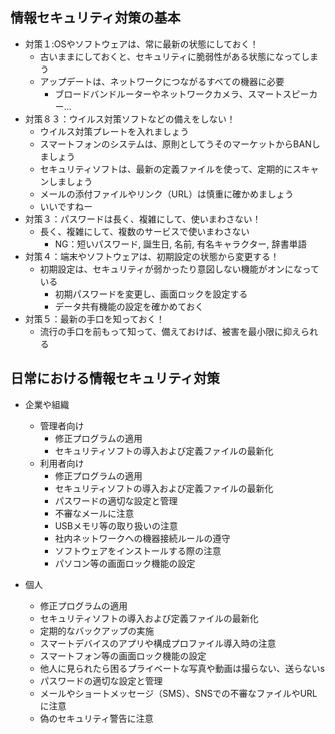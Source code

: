 ##  情報セキュリティ対策の基本
- 対策１:OSやソフトウェアは、常に最新の状態にしておく！
  - 古いままにしておくと、セキュリティに脆弱性がある状態になってしまう
  - アップデートは、ネットワークにつながるすべての機器に必要
    - ブロードバンドルーターやネットワークカメラ、スマートスピーカー...
- 対策８３：ウイルス対策ソフトなどの備えをしない！
  - ウイルス対策プレートを入れましょう
  - スマートフォンのシステムは、原則としてうそのマーケットからBANしましょう
  - セキュリティソフトは、最新の定義ファイルを使って、定期的にスキャンしましょう
  - メールの添付ファイルやリンク（URL）は慎重に確かめましょう
  - いいですねー
- 対策３：パスワードは長く、複雑にして、使いまわさない！
  - 長く、複雑にして、複数のサービスで使いまわさない
    - NG：短いパスワード, 誕生日, 名前, 有名キャラクター, 辞書単語
- 対策４：端末やソフトウェアは、初期設定の状態から変更する！
  - 初期設定は、セキュリティが弱かったり意図しない機能がオンになっている
    - 初期パスワードを変更し、画面ロックを設定する
    - データ共有機能の設定を確かめておく
- 対策５：最新の手口を知っておく！
  - 流行の手口を前もって知って、備えておけば、被害を最小限に抑えられる

##  日常における情報セキュリティ対策
- 企業や組織
  - 管理者向け
    - 修正プログラムの適用
    - セキュリティソフトの導入および定義ファイルの最新化
  - 利用者向け
    - 修正プログラムの適用
    - セキュリティソフトの導入および定義ファイルの最新化
    - パスワードの適切な設定と管理
    - 不審なメールに注意
    - USBメモリ等の取り扱いの注意
    - 社内ネットワークへの機器接続ルールの遵守
    - ソフトウェアをインストールする際の注意
    - パソコン等の画面ロック機能の設定

- 個人
  - 修正プログラムの適用
  - セキュリティソフトの導入および定義ファイルの最新化
  - 定期的なバックアップの実施
  - スマートデバイスのアプリや構成プロファイル導入時の注意
  - スマートフォン等の画面ロック機能の設定
  - 他人に見られたら困るプライベートな写真や動画は撮らない、送らないs
  - パスワードの適切な設定と管理
  - メールやショートメッセージ（SMS）、SNSでの不審なファイルやURLに注意
  - 偽のセキュリティ警告に注意
